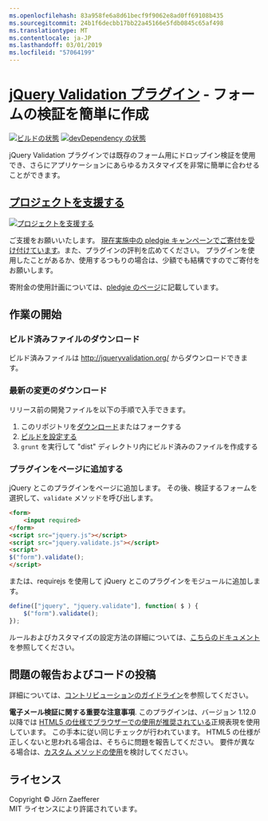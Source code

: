 ```yaml
---
ms.openlocfilehash: 83a958fe6a8d61becf9f9062e8ad0ff69108b435
ms.sourcegitcommit: 24b1f6decbb17bb22a45166e5fdb0845c65af498
ms.translationtype: MT
ms.contentlocale: ja-JP
ms.lasthandoff: 03/01/2019
ms.locfileid: "57064199"
---
```

<a name="jquery-validation-pluginhttpjqueryvalidationorg---form-validation-made-easy"></a>[jQuery Validation プラグイン](http://jqueryvalidation.org/) - フォームの検証を簡単に作成
================================

[![ビルドの状態](https://secure.travis-ci.org/jzaefferer/jquery-validation.png)](http://travis-ci.org/jzaefferer/jquery-validation)
[![devDependency の状態](https://david-dm.org/jzaefferer/jquery-validation/dev-status.png?theme=shields.io)](https://david-dm.org/jzaefferer/jquery-validation#info=devDependencies)

jQuery Validation プラグインでは既存のフォーム用にドロップイン検証を使用でき、さらにアプリケーションにあらゆるカスタマイズを非常に簡単に合わせることができます。

## <a name="help-the-projecthttppledgiecomcampaigns18159"></a>[プロジェクトを支援する](http://pledgie.com/campaigns/18159)

[![プロジェクトを支援する](http://www.pledgie.com/campaigns/18159.png?skin_name=chrome)](http://pledgie.com/campaigns/18159)

ご支援をお願いいたします。 [現在実施中の pledgie キャンペーンでご寄付を受け付けています](http://pledgie.com/campaigns/18159)。また、プラグインの評判を広めてください。 プラグインを使用したことがあるか、使用するつもりの場合は、少額でも結構ですのでご寄付をお願いします。

寄附金の使用計画については、[pledgie のページ](http://pledgie.com/campaigns/18159)に記載しています。

## <a name="getting-started"></a>作業の開始

### <a name="downloading-the-prebuilt-files"></a>ビルド済みファイルのダウンロード

ビルド済みファイルは http://jqueryvalidation.org/ からダウンロードできます。

### <a name="downloading-the-latest-changes"></a>最新の変更のダウンロード

リリース前の開発ファイルを以下の手順で入手できます。

 1. このリポジトリを[ダウンロード](https://github.com/jzaefferer/jquery-validation/archive/master.zip)またはフォークする
 2. [ビルドを設定する](CONTRIBUTING.md#build-setup)
 3. `grunt` を実行して "dist" ディレクトリ内にビルド済みのファイルを作成する

### <a name="including-it-on-your-page"></a>プラグインをページに追加する

jQuery とこのプラグインをページに追加します。 その後、検証するフォームを選択して、`validate` メソッドを呼び出します。

```html
<form>
    <input required>
</form>
<script src="jquery.js"></script>
<script src="jquery.validate.js"></script>
<script>
$("form").validate();
</script>
```

または、requirejs を使用して jQuery とこのプラグインをモジュールに追加します。

```js
define(["jquery", "jquery.validate"], function( $ ) {
    $("form").validate();
});
```

ルールおよびカスタマイズの設定方法の詳細については、[こちらのドキュメント](http://jqueryvalidation.org/documentation/)を参照してください。

## <a name="reporting-issues-and-contributing-code"></a>問題の報告およびコードの投稿

詳細については、[コントリビューションのガイドライン](CONTRIBUTING.md)を参照してください。

**電子メール検証に関する重要な注意事項**. このプラグインは、バージョン 1.12.0 以降では [HTML5 の仕様でブラウザーでの使用が推奨されている](https://html.spec.whatwg.org/multipage/forms.html#valid-e-mail-address)正規表現を使用しています。 この手本に従い同じチェックが行われています。 HTML5 の仕様が正しくないと思われる場合は、そちらに問題を報告してください。 要件が異なる場合は、[カスタム メソッドの使用](http://jqueryvalidation.org/jQuery.validator.addMethod/)を検討してください。

## <a name="license"></a>ライセンス
Copyright &copy; Jörn Zaefferer<br>
MIT ライセンスにより許諾されています。
